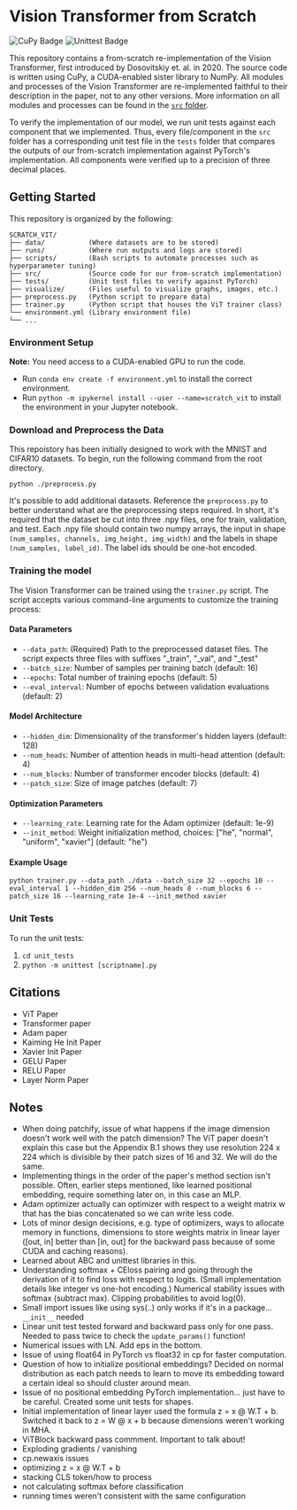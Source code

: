 # Vision Transformer from Scratch

![CuPy Badge](https://img.shields.io/badge/CuPy-005BAC?logo=numpy&logoColor=fff&style=flat)
![Unittest Badge](https://img.shields.io/badge/Unittest-239120?logo=python&logoColor=fff&style=flat)

This repository contains a from-scratch re-implementation of the Vision Transformer,
first introduced by Dosovitskiy et. al. in 2020. The source code is written using
CuPy, a CUDA-enabled sister library to NumPy. All modules and processes of the 
Vision Transformer are re-implemented faithful to their description in the paper, 
not to any other versions. More information on all modules and processes can be
found in the [`src` folder](./src/).

To verify the implementation of our model, we run unit tests against each
component that we implemented. Thus, every file/component in the `src` folder
has a corresponding unit test file in the `tests` folder that compares the outputs
of our from-scratch implementation against PyTorch's implementation. All components
were verified up to a precision of three decimal places.

## Getting Started

This repository is organized by the following:

```
SCRATCH_VIT/
├── data/           (Where datasets are to be stored)
├── runs/           (Where run outputs and logs are stored)
├── scripts/        (Bash scripts to automate processes such as hyperparameter tuning)
├── src/            (Source code for our from-scratch implementation)
├── tests/          (Unit test files to verify against PyTorch)
├── visualize/      (Files useful to visualize graphs, images, etc.)
├── preprocess.py   (Python script to prepare data)
├── trainer.py      (Python script that houses the ViT trainer class)
└── environment.yml (Library environment file)
└── ...
```

### Environment Setup

**Note:** You need access to a CUDA-enabled GPU to run the code.

- Run `conda env create -f environment.yml` to install the correct environment.
- Run `python -m ipykernel install --user --name=scratch_vit` to install the environment in your Jupyter notebook.

### Download and Preprocess the Data

This repoistory has been initially designed to work with the MNIST and CIFAR10
datasets. To begin, run the following command from the root directory.

```
python ./preprocess.py
```

It's possible to add additional datasets. Reference the `preprocess.py` to 
better understand what are the preprocessing steps required. In short, it's
required that the dataset be cut into three .npy files, one for train, validation,
and test. Each .npy file should contain two numpy arrays, the input in shape
`(num_samples, channels, img_height, img_width)` and the labels in shape 
`(num_samples, label_id)`. The label ids should be one-hot encoded.

### Training the model

The Vision Transformer can be trained using the `trainer.py` script. The script accepts various command-line arguments to customize the training process:

#### Data Parameters
- `--data_path`: (Required) Path to the preprocessed dataset files. The script expects three files with suffixes "_train", "_val", and "_test"
- `--batch_size`: Number of samples per training batch (default: 16)
- `--epochs`: Total number of training epochs (default: 5)
- `--eval_interval`: Number of epochs between validation evaluations (default: 2)

#### Model Architecture
- `--hidden_dim`: Dimensionality of the transformer's hidden layers (default: 128)
- `--num_heads`: Number of attention heads in multi-head attention (default: 4)
- `--num_blocks`: Number of transformer encoder blocks (default: 4)
- `--patch_size`: Size of image patches (default: 7)

#### Optimization Parameters
- `--learning_rate`: Learning rate for the Adam optimizer (default: 1e-9)
- `--init_method`: Weight initialization method, choices: ["he", "normal", "uniform", "xavier"] (default: "he")

#### Example Usage
```
python trainer.py --data_path ./data --batch_size 32 --epochs 10 --eval_interval 1 --hidden_dim 256 --num_heads 8 --num_blocks 6 --patch_size 16 --learning_rate 1e-4 --init_method xavier
```

### Unit Tests

To run the unit tests:

1. `cd unit_tests`
2. `python -m unittest [scriptname].py`

## Citations

- ViT Paper
- Transformer paper
- Adam paper
- Kaiming He Init Paper
- Xavier Init Paper
- GELU Paper
- RELU Paper
- Layer Norm Paper

## Notes

- When doing patchify, issue of what happens if the image dimension doesn't work well with the patch dimension? The ViT paper doesn't explain this case but the Appendix B.1 shows they use resolution 224 x 224 which is divisible by their patch sizes of 16 and 32. We will do the same.
- Implementing things in the order of the paper's method section isn't possible. Often, earlier steps mentioned, like learned positional embedding, require something later on, in this case an MLP.
- Adam optimizer actually can optimizer with respect to a weight matrix w that has the bias concatenated so we can write less code.
- Lots of minor design decisions, e.g. type of optimizers, ways to allocate memory in functions, dimensions to store weights matrix in linear layer ([out, in] better than [in, out] for the backward pass because of some CUDA and caching reasons).
- Learned about ABC and unittest libraries in this.
- Understanding softmax + CEloss pairing and going through the derivation of it to find loss with respect to logits. (Small implementation details like integer vs one-hot encoding.) Numerical stability issues with softmax (subtract max). Clipping probabilities to avoid log(0).
- Small import issues like using sys(..) only works if it's in a package... `__init__` needed
- Linear unit test tested forward and backward pass only for one pass. Needed to pass twice to check the `update_params()` function!
- Numerical issues with LN. Add eps in the bottom.
- Issue of using float64 in PyTorch vs float32 in cp for faster computation.
- Question of how to initialize positional embeddings? Decided on normal distribution as each patch needs to learn to move its embedding toward a certain ideal so should cluster around mean.
- Issue of no positional embedding PyTorch implementation... just have to be careful. Created some unit tests for shapes.
- Initial implementation of linear layer used the formula z = x @ W.T + b. Switched it back to z = W @ x + b because dimensions weren't working in MHA.
- ViTBlock backward pass commment. Important to talk about!
- Exploding gradients / vanishing
- cp.newaxis issues
- optimizing z = x @ W.T + b
- stacking CLS token/how to process
- not calculating softmax before classification
- running times weren't consistent with the same configuration
